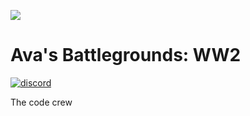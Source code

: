 ![](http://cdn.history.com/sites/2/2017/05/GettyImages-542884237-2.jpg)
# Ava's Battlegrounds: WW2
[![discord](https://discordapp.com/api/guilds/300896442707476480/widget.png)](https://discord.gg/NgpWkc5)

The code crew